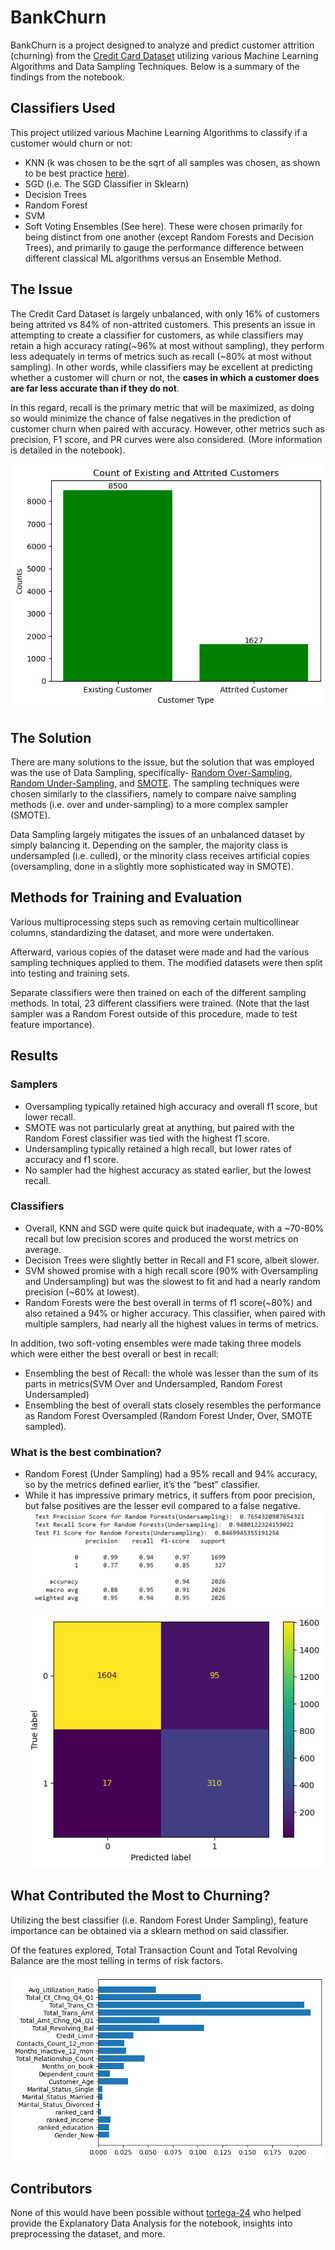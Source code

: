# BankChurn 

BankChurn is a project designed to analyze and predict customer attrition (churning) from the [Credit Card Dataset](https://www.kaggle.com/datasets/sakshigoyal7/credit-card-customers) utilizing various Machine Learning Algorithms and Data Sampling Techniques. 
Below is a summary of the findings from the notebook.

## Classifiers Used 
This project utilized various Machine Learning Algorithms to classify if a customer would churn or not: 
- KNN (k was chosen to be the sqrt of all samples was chosen, as shown to be best practice [here](https://towardsdatascience.com/how-to-find-the-optimal-value-of-k-in-knn-35d936e554eb?gi=a531f45dfde4#:~:text=The%20optimal%20K%20value%20usually,be%20aware%20of%20the%20outliers)). 
- SGD (i.e. The SGD Classifier in Sklearn)
- Decision Trees
- Random Forest
- SVM
- Soft Voting Ensembles (See here). 
These were chosen primarily for being distinct from one another (except Random Forests and Decision Trees), and primarily to gauge the performance difference between different classical ML algorithms versus an Ensemble Method. 

## The Issue 

The Credit Card Dataset is largely unbalanced, with only 16% of customers being attrited vs 84% of non-attrited customers. 
This presents an issue in attempting to create a classifier for customers, as while classifiers may retain a high accuracy rating(~96% at most without sampling), they perform less adequately in terms of metrics such as recall (~80% at most without sampling). 
In other words, while classifiers may be excellent at predicting whether a customer will churn or not, the **cases in which a customer does are far less accurate than if they do not**. 

In this regard, recall is the primary metric that will be maximized, as doing so would minimize the chance of false negatives in the prediction of customer churn when paired with accuracy. 
However, other metrics such as precision, F1 score, and PR curves were also considered. (More information is detailed in the notebook). 

![A bar graph showing 84 percent of customers being non-attrited for a total of 8500 and 16 percent of customers being attrited for a total of 1627](https://github.com/pw45000/BankChurn/blob/master/images/customer.png?raw=true)

## The Solution
There are many solutions to the issue, but the solution that was employed was the use of Data Sampling, specifically- [Random Over-Sampling](https://machinelearningmastery.com/random-oversampling-and-undersampling-for-imbalanced-classification/#:~:text=FREE%20Mini%2DCourse-,Random%20Oversampling%20Imbalanced%20Datasets,-Random%20oversampling%20involves), [Random Under-Sampling](https://machinelearningmastery.com/random-oversampling-and-undersampling-for-imbalanced-classification/#:~:text=look%20at%20undersampling.-,Random%20Undersampling%20Imbalanced%20Datasets,-Random%20undersampling%20involves), and [SMOTE](https://machinelearningmastery.com/smote-oversampling-for-imbalanced-classification/). 
The sampling techniques were chosen similarly to the classifiers, namely to compare naive sampling methods (i.e. over and under-sampling) to a more complex sampler (SMOTE).

Data Sampling largely mitigates the issues of an unbalanced dataset by simply balancing it. Depending on the sampler, the majority class is undersampled (i.e. culled), or the minority class receives artificial copies (oversampling, done in a slightly more sophisticated way in SMOTE).

## Methods for Training and Evaluation
Various multiprocessing steps such as removing certain multicollinear columns, standardizing the dataset, and more were undertaken. 

Afterward, various copies of the dataset were made and had the various sampling techniques applied to them. The modified datasets were then split into testing and training sets. 

Separate classifiers were then trained on each of the different sampling methods. In total, 23 different classifiers were trained. 
(Note that the last sampler was a Random Forest outside of this procedure, made to test feature importance).


## Results 

### Samplers 
- Oversampling typically retained high accuracy and overall f1 score, but lower recall.
- SMOTE was not particularly great at anything, but paired with the Random Forest classifier was tied with the highest f1 score. 
- Undersampling typically retained a high recall, but lower rates of accuracy and f1 score. 
- No sampler had the highest accuracy as stated earlier, but the lowest recall. 

### Classifiers 
- Overall, KNN and SGD were quite quick but inadequate, with a ~70-80% recall but low precision scores and produced the worst metrics on average.
- Decision Trees were slightly better in Recall and F1 score, albeit slower. 
- SVM showed promise with a high recall score (90% with Oversampling and Undersampling) but was the slowest to fit and had a nearly random precision (~60% at lowest). 
- Random Forests were the best overall in terms of f1 score(~80%) and also retained a 94% or higher accuracy. This classifier, when paired with multiple samplers, had nearly all the highest values in terms of metrics. 

In addition, two soft-voting ensembles were made taking three models which were either the best overall or best in recall: 
- Ensembling the best of Recall: the whole was lesser than the sum of its parts in metrics(SVM Over and Undersampled, Random Forest Undersampled)
- Ensembling the best of overall stats closely resembles the performance as Random Forest Oversampled (Random Forest Under, Over, SMOTE sampled).

### What is the best combination? 
- Random Forest (Under Sampling) had a 95% recall and 94% accuracy, so by the metrics defined earlier, it’s the “best” classifier.
- While it has impressive primary metrics, it suffers from poor precision, but false positives are the lesser evil compared to a false negative.
![The metrics of the Random Forest Classifier. It has a 95% recall and 94% accuracy, as well as 77% precision and an 85% f1 score.](https://github.com/pw45000/BankChurn/blob/master/images/metrics.png?raw=true)
![The confusion matrix of the Random Forest Classifier. It has 1604 true positives, 310 true negatives, 95 false positives, and 17 false negatives.](https://github.com/pw45000/BankChurn/blob/master/images/confusion_matrix.png?raw=true)

## What Contributed the Most to Churning? 
Utilizing the best classifier (i.e. Random Forest Under Sampling), feature importance can be obtained via a sklearn method on said classifier. 

Of the features explored, Total Transaction Count and Total Revolving Balance are the most telling in terms of risk factors. 

![The graph of each feature's importance. Here, outside of the previously mentioned factors, the revolving balance and change from quarter 4 to 1 are the most important.](https://github.com/pw45000/BankChurn/blob/master/images/feature_importance.png?raw=true)


## Contributors 
None of this would have been possible without [tortega-24](https://github.com/tortega-24) who helped provide the Explanatory Data Analysis for the notebook, insights into preprocessing the dataset, and more. 

